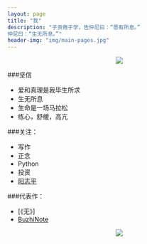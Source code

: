 ```yaml
---
layout: page
title: "我"
description: "子贡倦于学，告仲尼曰：“愿有所息。”
仲尼曰：“生无所息。”"
header-img: "img/main-pages.jpg"
---
```



<center>
    <p><img src="http://7xlfkx.com1.z0.glb.clouddn.com/white2.jpg" align="center"></p>
</center>

###坚信

- 爱和真理是我毕生所求
- 生无所息
- 生命是一场马拉松
- 练心，舒缓，高亢

###关注：

- 写作
- 正念
- Python
- 投资
- [阳志平](http://www.yangzhiping.com/)



###代表作：

- [《无》]
- [BuzhiNote](http://BuzhiNote.com)


<center>
    <p><img src="http://i173.photobucket.com/albums/w63/cnfeat/2015-08-29-2_zpsqj7po8eo.png" align="center"></p>
</center>







